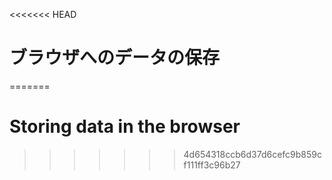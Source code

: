 
<<<<<<< HEAD
# ブラウザへのデータの保存
=======
# Storing data in the browser
>>>>>>> 4d654318ccb6d37d6cefc9b859cf111ff3c96b27
